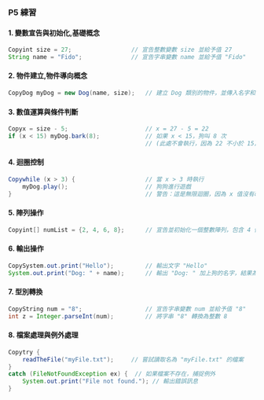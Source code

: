 ### P5 練習

#### 1. 變數宣告與初始化,基礎概念
```java
Copyint size = 27;                 // 宣告整數變數 size 並給予值 27
String name = "Fido";              // 宣告字串變數 name 並給予值 "Fido"
```

#### 2. 物件建立,物件導向概念
```java
CopyDog myDog = new Dog(name, size);   // 建立 Dog 類別的物件，並傳入名字和大小參數
```

#### 3. 數值運算與條件判斷
```java
Copyx = size - 5;                      // x = 27 - 5 = 22
if (x < 15) myDog.bark(8);             // 如果 x < 15，狗叫 8 次
                                       // (此處不會執行，因為 22 不小於 15)
```

#### 4. 迴圈控制
```java
Copywhile (x > 3) {                    // 當 x > 3 時執行
    myDog.play();                      // 狗狗進行遊戲
}                                      // 警告：這是無限迴圈，因為 x 值沒有改變
```

#### 5. 陣列操作
```java
Copyint[] numList = {2, 4, 6, 8};      // 宣告並初始化一個整數陣列，包含 4 個元素
```

#### 6. 輸出操作
```java
CopySystem.out.print("Hello");         // 輸出文字 "Hello"
System.out.print("Dog: " + name);      // 輸出 "Dog: " 加上狗的名字，結果為 "Dog: Fido"
```

#### 7. 型別轉換
```java
CopyString num = "8";                  // 宣告字串變數 num 並給予值 "8"
int z = Integer.parseInt(num);         // 將字串 "8" 轉換為整數 8
```

#### 8. 檔案處理與例外處理
```java
Copytry {
    readTheFile("myFile.txt");     // 嘗試讀取名為 "myFile.txt" 的檔案
} 
catch (FileNotFoundException ex) {  // 如果檔案不存在，捕捉例外
    System.out.print("File not found."); // 輸出錯誤訊息
}
```
